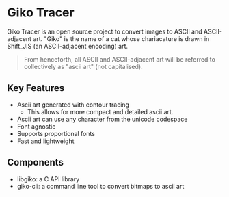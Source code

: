 # Giko Tracer

Giko Tracer is an open source project to convert images to ASCII and
ASCII-adjacent art. "Giko" is the name of a cat whose chariacature is drawn in
Shift_JIS (an ASCII-adjacent encoding) art.

> From henceforth, all ASCII and ASCII-adjacent art will be referred to
> collectively as "ascii art" (not capitalised).

## Key Features
- Ascii art generated with contour tracing
    - This allows for more compact and detailed ascii art.
- Ascii art can use any character from the unicode codespace
- Font agnostic
- Supports proportional fonts
- Fast and lightweight

## Components
- libgiko: a C API library
- giko-cli: a command line tool to convert bitmaps to ascii art
